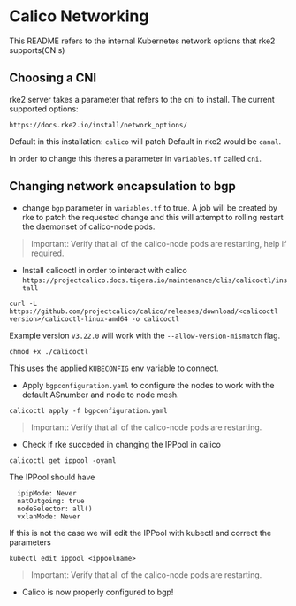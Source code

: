 # Calico Networking
This README refers to the internal Kubernetes network options that rke2 supports(CNIs)
## Choosing a CNI
rke2 server takes a parameter that refers to the cni to install.
The current supported options:
```
https://docs.rke2.io/install/network_options/
```
Default in this installation: ```calico``` will patch 
Default in rke2 would be ```canal```.



In order to change this theres a parameter in ```variables.tf``` called  ```cni```.

## Changing network encapsulation to bgp
- change ```bgp``` parameter in ```variables.tf``` to true.
A job will be created by rke to patch the requested change and this will attempt to rolling restart the daemonset of calico-node pods.
> Important: Verify that all of the calico-node pods are restarting, help if required.
- Install calicoctl in order to interact with calico
```https://projectcalico.docs.tigera.io/maintenance/clis/calicoctl/install```
```
curl -L https://github.com/projectcalico/calico/releases/download/<calicoctl version>/calicoctl-linux-amd64 -o calicoctl
```
Example version ```v3.22.0``` will work with the ```--allow-version-mismatch``` flag.
```
chmod +x ./calicoctl
```
This uses the applied ```KUBECONFIG``` env variable to connect.

- Apply ```bgpconfiguration.yaml``` to configure the nodes to work with the default ASnumber and node to node mesh.
```
calicoctl apply -f bgpconfiguration.yaml
```
> Important: Verify that all of the calico-node pods are restarting.
- Check if rke succeded in changing the IPPool in calico
```
calicoctl get ippool -oyaml
```
The IPPool should have
```
  ipipMode: Never
  natOutgoing: true
  nodeSelector: all()
  vxlanMode: Never
```
If this is not the case we will edit the IPPool with kubectl and correct the parameters
```
kubectl edit ippool <ippoolname>
```
> Important: Verify that all of the calico-node pods are restarting.
- Calico is now properly configured to bgp!